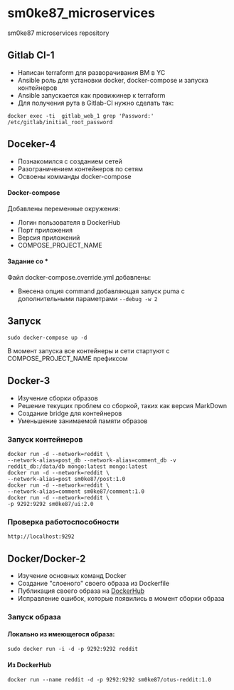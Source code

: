# sm0ke87_microservices
sm0ke87 microservices repository
## Gitlab CI-1

* Написан terraform для разворачивания ВМ в YC
* Ansible роль для установки docker, docker-compose и запуска контейнеров
* Ansible запускается как провижинер к terraform
* Для получения рута в Gitlab-CI нужно сделать так:
```
docker exec -ti  gitlab_web_1 grep 'Password:' /etc/gitlab/initial_root_password
```

## Doceker-4

* Познакомился с созданием сетей
* Разограничением контейнеров по сетям
* Освоены комманды docker-compose

#### Docker-compose
Добавлены переменные окружения:
* Логин пользователя в DockerHub
* Порт приложения
* Версия приложений
* COMPOSE_PROJECT_NAME

#### Задание со *
Файл docker-compose.override.yml добавлены:
* Внесена опция command добавляющая запуск puma с  дополнительными параметрами `--debug -w 2`

## Запуск
```
sudo docker-compose up -d
```
В момент запуска все контейнеры и сети стартуют с COMPOSE_PROJECT_NAME префиксом

## Docker-3

* Изучение сборки образов
* Решение текущих проблем со сборкой, таких как версия MarkDown
* Создание bridge для контейнеров
* Уменьшение занимаемой памяти образов

### Запуск контейнеров
```
docker run -d --network=reddit \
--network-alias=post_db --network-alias=comment_db -v reddit_db:/data/db mongo:latest mongo:latest
docker run -d --network=reddit \
--network-alias=post sm0ke87/post:1.0
docker run -d --network=reddit \
--network-alias=comment sm0ke87/comment:1.0
docker run -d --network=reddit \
-p 9292:9292 sm0ke87/ui:2.0
```
### Проверка работоспособности
```
http://localhost:9292
```

## Docker/Docker-2

* Изучение основных команд Docker
* Создание "слоеного" своего образа из Dockerfile
* Публикация своего образа на [DockerHub](https://hub.docker.com/repository/docker/sm0ke87/otus-reddit)
* Исправление ошибок, которые появились в момент сборки образа

### Запуск образа
#### Локально из имеющегося образа:
``sudo docker run -i -d -p 9292:9292 reddit ``
#### Из DockerHub
``docker run --name reddit -d -p 9292:9292 sm0ke87/otus-reddit:1.0``
